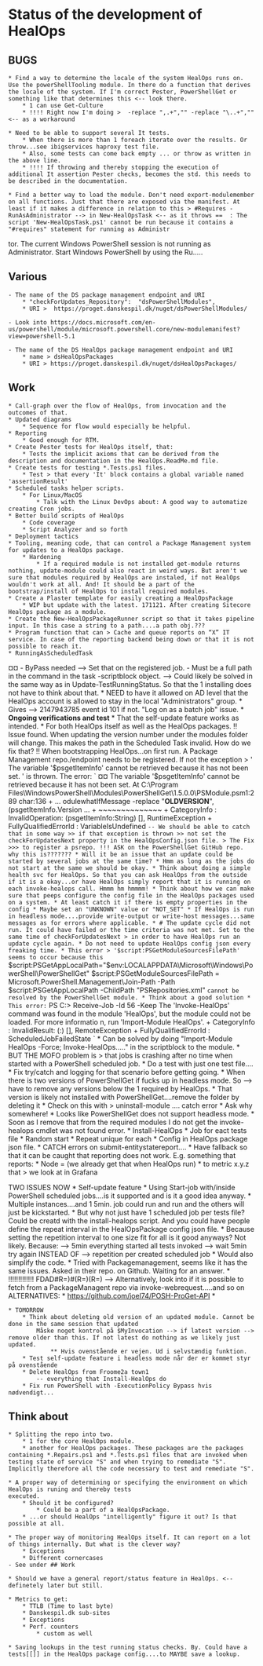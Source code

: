 # Status of the development of HealOps

## BUGS

    * Find a way to determine the locale of the system HealOps runs on. Use the powerShellTooling module. In there do a function that derives the locale of the system. If I'm correct Pester, PowerShellGet or something like that determines this <-- look there.
        * 1 can use Get-Culture
        * !!!! Right now I'm doing >  -replace ",.+","" -replace "\..+","" <-- as a workaround

    * Need to be able to support several It tests.
        * When there is more than 1 foreach iterate over the results. Or throw...see ibigservices haproxy test file.
        * Also, some tests can come back empty ... or throw as written in the above line.
        * !!!! If throwing and thereby stopping the execution of additional It assertion Pester checks, becomes the std. this needs to be described in the documentation.

    * Find a better way to load the module. Don't need export-modulemember on all functions. Just that there are exposed via the manifest. At least if it makes a difference in relation to this > #Requires -RunAsAdministrator --> in New-HealOpsTask <-- as it throws ==  : The script 'New-HealOpsTask.ps1' cannot be run because it contains a "#requires" statement for running as Administr
tor. The current Windows PowerShell session is not running as Administrator. Start Windows PowerShell by  using the Ru.....

## Various

    - The name of the DS package management endpoint and URI
        * "checkForUpdates_Repository":  "dsPowerShellModules",
        * URI >  https://proget.danskespil.dk/nuget/dsPowerShellModules/

    - Look into https://docs.microsoft.com/en-us/powershell/module/microsoft.powershell.core/new-modulemanifest?view=powershell-5.1

    - The name of the DS HealOps package management endpoint and URI
        * name > dsHealOpsPackages
        * URI > https://proget.danskespil.dk/nuget/dsHealOpsPackages/

## Work

    * Call-graph over the flow of HealOps, from invocation and the outcomes of that.
    * Updated diagrams
        * Sequence for flow would especially be helpful.
    * Reporting
        * Good enough for RTM.
    * Create Pester tests for HealOps itself, that:
        * Tests the implicit axioms that can be derived from the description and documentation in the HealOps.ReadMe.md file.
    * Create tests for testing *.Tests.ps1 files.
        * Test > that every 'It' block contains a global variable named 'assertionResult'
    * Scheduled tasks helper scripts.
        * For Linux/MacOS
            * Talk with the Linux DevOps about: A good way to automatize creating Cron jobs.
    * Better build scripts of HealOps
        * Code coverage
        * Script Analyzer and so forth
    * Deployment tactics
    * Tooling, meaning code, that can control a Package Management system for updates to a HealOps package.
        * Hardening
            * If a required module is not installed get-module returns nothing, update-module could also react in weird ways. But aren't we sure that modules required by HealOps are instaled, if not HealOps wouldn't work at all. And! It should be a part of the bootstrap/install of HealOps to install required modules.
    * Create a Plaster template for easily creating a HealOpsPackage
        * WIP but update with the latest. 171121. After creating Sitecore HealOps package as a module.
    * Create the New-HealOpsPackageRunner script so that it takes pipeline input. In this case a string to a path....a path obj.???
    * Program function that can > Cache and queue reports on “X” IT service. In case of the reporting backend being down or that it is not possible to reach it.
    * RunningAsScheduledTask
 ¤¤       - ByPass needed
            --> Set that on the registered job.
        - Must be a full path in the command in the task -scriptblock object.
            --> Could likely be solved in the same way as in Update-TestRunningStatus. So that the 1 installing does not have to think about that.
    * NEED to have it allowed on AD level that the HealOps account is allowed to stay in the local "Administrators" group.
        * Gives --> 2147943785 event id 101 if not. "Log on as a batch job" issue.
    * __Ongoing verifications and test__
        * That the self-update feature works as intended.
            * For both HealOps itself as well as the HealOps packages.
        !! Issue found. When updating the version number under the modules folder will change. This makes the path in the Scheduled Task invalid. How do we fix that?
        !! When bootstrapping HealOps...on first run. A Package Management repo./endpoint needs to be registered. If not the exception > ' The variable '$psgetItemInfo' cannot be retrieved because it has not been set. ' is thrown.
            The error: `
 ¤¤               The variable '$psgetItemInfo' cannot be retrieved because it has not been set.
                At C:\Program Files\WindowsPowerShell\Modules\PowerShellGet\1.5.0.0\PSModule.psm1:289 char:136
                + ... odulewhatIfMessage -replace "__OLDVERSION__",$($psgetItemInfo.Version ...
                +                                                    ~~~~~~~~~~~~~~
                    + CategoryInfo          : InvalidOperation: (psgetItemInfo:String) [], RuntimeException
                    + FullyQualifiedErrorId : VariableIsUndefined
            `
            -- We should be able to catch that in some way >> if that exception is thrown >> not set the checkForUpdatesNext property in the HealOpsConfig.json file.
                > The Fix >>> to register a psrepo. !!! ASK on the PowerShellGet GitHub repo. why this is???????
        * Will it be an issue that an update could be started by several jobs at the same time?
            * Hmm as long as the jobs do not start at the same we should be okay.
    * Think about doing a simple health svc for HealOps. So that you can ask HealOps from the outside if it is a okay...or have HealOps simply report that it is running on each invoke-healops call. Hmmm hm hmmmm!
    * Think about how we can make sure that peeps configure the config file in the HealOps packages used on a system.
        * At least catch it if there is empty properties in the config
            * Maybe set an "UNKNOWN" value or "NOT_SET"
    * If HealOps is run in headless mode....provide write-output or write-host messages...same messages as for errors where applicable.
    * # The update cycle did not run. It could have failed or the time criteria was not met. Set to the same time of checkForUpdatesNext > in order to have HealOps run an update cycle again.
        * Do not need to update HealOps config json every freaking time.
    * This error > '$script:PSGetModuleSourcesFilePath' seems to occur because this `
        $script:PSGetAppLocalPath="$env:LOCALAPPDATA\Microsoft\Windows\PowerShell\PowerShellGet"
        $script:PSGetModuleSourcesFilePath = Microsoft.PowerShell.Management\Join-Path -Path $script:PSGetAppLocalPath -ChildPath "PSRepositories.xml"
    ` cannot be resolved by the PowerShellGet module.
        * Think about a good solution
    * This error: `
    PS C:\> Receive-Job -Id 56 -Keep
The 'Invoke-HealOps' command was found in the module 'HealOps', but the module could not be loaded. For more informatio
n, run 'Import-Module HealOps'.
    + CategoryInfo          : InvalidResult: (:) [], RemoteException
    + FullyQualifiedErrorId : ScheduledJobFailedState
    `
        * Can be solved by doing "Import-Module HealOps -Force; Invoke-HealOps....." in the scriptblock to the module.
    * BUT THE MOFO problem is > that jobs is crashing after no time when started with a PowerShell scheduled job.
        * Do a test with just one test file....
        * Fix try/catch and logging for that scenario before getting going.
    * When there is two versions of PowerShellGet if fucks up in headless mode. So --> have to remove any versions below the 1 required by HealOps.
        * That version is likely not installed with PowerShellGet....remove the folder by deleting it
            * Check on this with > uninstall-module .... catch error
        * Ask why somewhere!
    * Looks like PowerShellGet does not support headless mode.
        * Soon as I remove that from the required modules I do not get the invoke-healops cmdlet was not found error.
    * Install-HealOps
        * Job for eact tests file
        * Random start
        * Repeat unique for each
        * Config in HealOps package json file.
    * CATCH errors on submit-entitystatereport....
        * Have fallback so that it can be caught that reporting does not work. E.g. something that reports:
            * Node = (we already get that when HealOps run)
            * to metric x.y.z that > we look at in Grafana

TWO ISSUES NOW
    * Self-update feature
    * Using Start-job with/inside PowerShell scheduled jobs....is it supported and is it a good idea anyway.
        * Multiple instances....and 1 5min. job could run and run and the others will just be kickstarted.
        * But why not just have 1 scheduled job per tests file? Could be creatd with the install-healops script. And you could have people define the repeat interval in the
        HealOpsPackage config json file.
            * Because setting the repetition interval to one size fit for all is it good anyways? Not likely. Because:
                --> 5min everything started all tests invoked
                --> wait 5min try again
                INSTEAD OF
                --> repetition per created scheduled job
            * Would also simplify the code.
    * Tried with Packagemanagement, seems like it has the same issues. Asked in their repo. on Github. Waiting for an answer.
        * !!!!!!!!!!!!! FDAD#R=)#(R=)(R=) --> Alternatively, look into if it is possible to fetch from a PackageManagent repo via invoke-webrequest.....and so on
        ALTERNATIVES:
            * https://github.com/joel74/POSH-ProGet-API
            *

    * TOMORROW
        * Think about deleting old version of an updated module. Cannot be done in the same session that updated
            Måske noget kontrol på $MyInvocation --> if latest version --> remove older than this. If not latest do nothing as we likely just updated.
                ** Hvis ovenstående er vejen. Ud i selvstændig funktion.
        * Test self-update feature i headless mode når der er kommet styr på ovenstående
        * Delete HealOps from Froome2a town1
            -- everything that Install-HealOps do
        * Fix run PowerShell with -ExecutionPolicy Bypass hvis nødvendigt...

## Think about

    * Splitting the repo into two.
        * 1 for the core HealOps module.
        * another for HealOps packages. These packages are the packages containing *.Repairs.ps1 and *.Tests.ps1 files that are invoked when testing state of service "S" and when trying to remediate "S". Implicitly therefore all the code necessary to test and remediate "S".

    * A proper way of determining or specifying the environment on which HealOps is runing and thereby tests
    executed.
        * Should it be configured?
            * Could be a part of a HealOpsPackage.
        * ...or should HealOps "intelligently" figure it out? Is that possible at all.

    * The proper way of monitoring HealOps itself. It can report on a lot of things internally. But what is the clever way?
        * Exceptions
        * Different cornercases
    - See under ## Work

    * Should we have a general report/status feature in HealOps. <-- definetely later but still.

    * Metrics to get:
        * TTLB (Time to last byte)
        * Danskespil.dk sub-sites
        * Exceptions
        * Perf. counters
            * custom as well

    * Saving lookups in the test running status checks. By. Could have a tests[[]] in the HealOps package config....to MAYBE save a lookup.